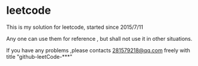 # leetcode
This is my solution for leetcode, started since 2015/7/11

Any one can use them for reference , but shall not use it in other situations.

If you have any problems ,please contacts 281579218@qq.com freely with title "github-leetCode-***"